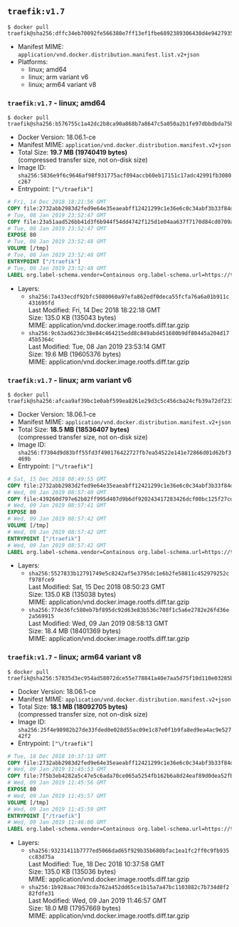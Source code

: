 ## `traefik:v1.7`

```console
$ docker pull traefik@sha256:dffc34eb70092fe566380e7ff13ef1fbe6892389306430d4e9427935f2fac21c
```

-	Manifest MIME: `application/vnd.docker.distribution.manifest.list.v2+json`
-	Platforms:
	-	linux; amd64
	-	linux; arm variant v6
	-	linux; arm64 variant v8

### `traefik:v1.7` - linux; amd64

```console
$ docker pull traefik@sha256:b576755c1a42dc2b8ca90a868b7a8647c5a050a2b1fe97dbbdbda75bb48a507a
```

-	Docker Version: 18.06.1-ce
-	Manifest MIME: `application/vnd.docker.distribution.manifest.v2+json`
-	Total Size: **19.7 MB (19740419 bytes)**  
	(compressed transfer size, not on-disk size)
-	Image ID: `sha256:5836e9f6c9646af98f931775acf094accb60eb17151c17adc42991fb3080c267`
-	Entrypoint: `["\/traefik"]`

```dockerfile
# Fri, 14 Dec 2018 18:21:56 GMT
COPY file:2732abb2983d2fed9e64e35eaeabff12421299c1e36e6c0c34abf3b33f84d17f in /etc/ssl/certs/ 
# Tue, 08 Jan 2019 23:52:47 GMT
COPY file:23a51aad526bb41d3f6b944f54dd4742f125d1e04aa637f7170d84cd0709aba0 in / 
# Tue, 08 Jan 2019 23:52:47 GMT
EXPOSE 80
# Tue, 08 Jan 2019 23:52:48 GMT
VOLUME [/tmp]
# Tue, 08 Jan 2019 23:52:48 GMT
ENTRYPOINT ["/traefik"]
# Tue, 08 Jan 2019 23:52:48 GMT
LABEL org.label-schema.vendor=Containous org.label-schema.url=https://traefik.io org.label-schema.name=Traefik org.label-schema.description=A modern reverse-proxy org.label-schema.version=v1.7.7 org.label-schema.docker.schema-version=1.0
```

-	Layers:
	-	`sha256:7a433ecdf92bfc5080060a97efa862edf0deca55fcfa76a6a01b911c431695fd`  
		Last Modified: Fri, 14 Dec 2018 18:22:18 GMT  
		Size: 135.0 KB (135043 bytes)  
		MIME: application/vnd.docker.image.rootfs.diff.tar.gzip
	-	`sha256:9c63ad623dc38e84c464215edd8c849abd451680b9df80445a204d1745b5364c`  
		Last Modified: Tue, 08 Jan 2019 23:53:14 GMT  
		Size: 19.6 MB (19605376 bytes)  
		MIME: application/vnd.docker.image.rootfs.diff.tar.gzip

### `traefik:v1.7` - linux; arm variant v6

```console
$ docker pull traefik@sha256:afcaa9af39bc1e0abf599ea8261e29d3c5c456cba24cfb39a72df2334e72211d
```

-	Docker Version: 18.06.1-ce
-	Manifest MIME: `application/vnd.docker.distribution.manifest.v2+json`
-	Total Size: **18.5 MB (18536407 bytes)**  
	(compressed transfer size, not on-disk size)
-	Image ID: `sha256:f7304d9d83bff55fd3f490176422727fb7ea54522e141e72866d01d62bf3469b`
-	Entrypoint: `["\/traefik"]`

```dockerfile
# Sat, 15 Dec 2018 08:49:55 GMT
COPY file:2732abb2983d2fed9e64e35eaeabff12421299c1e36e6c0c34abf3b33f84d17f in /etc/ssl/certs/ 
# Wed, 09 Jan 2019 08:57:40 GMT
COPY file:439260d797e62b82ff995d407d9b6df920243417283426dcf00bc125f27cd21c in / 
# Wed, 09 Jan 2019 08:57:41 GMT
EXPOSE 80
# Wed, 09 Jan 2019 08:57:42 GMT
VOLUME [/tmp]
# Wed, 09 Jan 2019 08:57:42 GMT
ENTRYPOINT ["/traefik"]
# Wed, 09 Jan 2019 08:57:42 GMT
LABEL org.label-schema.vendor=Containous org.label-schema.url=https://traefik.io org.label-schema.name=Traefik org.label-schema.description=A modern reverse-proxy org.label-schema.version=v1.7.7 org.label-schema.docker.schema-version=1.0
```

-	Layers:
	-	`sha256:5527833b12791749e5c8242af5e3795dc1e6b2fe58811c452979252cf978fce9`  
		Last Modified: Sat, 15 Dec 2018 08:50:23 GMT  
		Size: 135.0 KB (135038 bytes)  
		MIME: application/vnd.docker.image.rootfs.diff.tar.gzip
	-	`sha256:77de36fc580eb7bf895dc92d63e83b536c708f1c5a6e2782e26fd36e2a569915`  
		Last Modified: Wed, 09 Jan 2019 08:58:13 GMT  
		Size: 18.4 MB (18401369 bytes)  
		MIME: application/vnd.docker.image.rootfs.diff.tar.gzip

### `traefik:v1.7` - linux; arm64 variant v8

```console
$ docker pull traefik@sha256:57835d3ec954ad58072dce55e778841a40e7aa5d75f10d110e03285bf99709bc
```

-	Docker Version: 18.06.1-ce
-	Manifest MIME: `application/vnd.docker.distribution.manifest.v2+json`
-	Total Size: **18.1 MB (18092705 bytes)**  
	(compressed transfer size, not on-disk size)
-	Image ID: `sha256:25f4e98982b27de33fded0e028d55ac09e1c87e0f1b9fa8ed9ea4ac9e52742f2`
-	Entrypoint: `["\/traefik"]`

```dockerfile
# Tue, 18 Dec 2018 10:37:13 GMT
COPY file:2732abb2983d2fed9e64e35eaeabff12421299c1e36e6c0c34abf3b33f84d17f in /etc/ssl/certs/ 
# Wed, 09 Jan 2019 11:45:53 GMT
COPY file:7f5b3eb4282a5c47e5c6ada70ce065a5254fb162b6a8d24eaf89d0dea52fb2d5 in / 
# Wed, 09 Jan 2019 11:45:56 GMT
EXPOSE 80
# Wed, 09 Jan 2019 11:45:57 GMT
VOLUME [/tmp]
# Wed, 09 Jan 2019 11:45:59 GMT
ENTRYPOINT ["/traefik"]
# Wed, 09 Jan 2019 11:46:00 GMT
LABEL org.label-schema.vendor=Containous org.label-schema.url=https://traefik.io org.label-schema.name=Traefik org.label-schema.description=A modern reverse-proxy org.label-schema.version=v1.7.7 org.label-schema.docker.schema-version=1.0
```

-	Layers:
	-	`sha256:93231411b7777ed5066dad65f929b35b680bfac1ea1fc2ff0c9fb935cc83d75a`  
		Last Modified: Tue, 18 Dec 2018 10:37:58 GMT  
		Size: 135.0 KB (135036 bytes)  
		MIME: application/vnd.docker.image.rootfs.diff.tar.gzip
	-	`sha256:1b928aac7083cda762a452dd65ce1b15a7a47bc1103882c7b734d8f282fdfe31`  
		Last Modified: Wed, 09 Jan 2019 11:46:57 GMT  
		Size: 18.0 MB (17957669 bytes)  
		MIME: application/vnd.docker.image.rootfs.diff.tar.gzip
